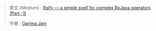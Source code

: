 > 原文 (Medium) : [Rxify — a simple spell for complex RxJava operators (Part -1)](https://medium.com/fueled-engineering/rxify-a-simple-spell-for-complex-rxjava-operators-part-1-4c31921583c4)
>
> 作者 : [Garima Jain](https://medium.com/@ragdroid?source=post_header_lockup)

